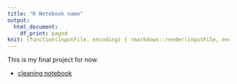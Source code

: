 ```yaml
---
title: "R Notebook name"
output:
  html_document:
    df_print: paged
knit: (function(inputFile, encoding) { rmarkdown::render(inputFile, encoding = encoding, output_dir = "docs") })
---
```


This is my final project for now.

- [cleaning notebook](https://athenahawkins.github.io/athena-final/01-cleaning.html)
